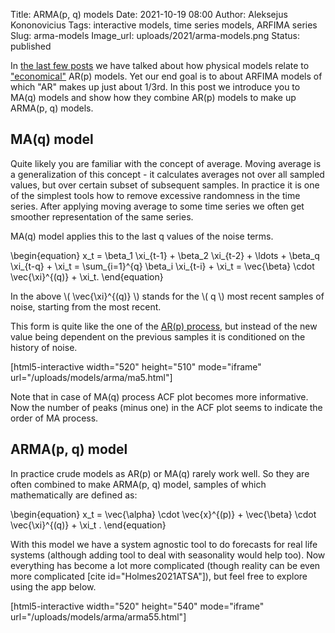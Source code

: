 Title: ARMA(p, q) models
Date: 2021-10-19 08:00
Author: Aleksejus Kononovicius
Tags: interactive models, time series models, ARFIMA series
Slug: arma-models
Image_url: uploads/2021/arma-models.png
Status: published

In [the last few posts](/tag/arfima-series/) we have talked about how
physical models relate to ["economical"](/tag/economics/) AR(p) models. Yet
our end goal is to about ARFIMA models of which "AR" makes up just about
1/3rd. In this post we introduce you to MA(q) models and show how they
combine AR(p) models to make up ARMA(p, q) models.
<!--more-->

## MA(q) model

Quite likely you are familiar with the concept of average. Moving average is
a generalization of this concept - it calculates averages not over all
sampled values, but over certain subset of subsequent samples. In practice
it is one of the simplest tools how to remove excessive randomness in the
time series. After applying moving average to some time series we often get
smoother representation of the same series.

MA(q) model applies this to the last q values of the noise terms.

\begin{equation}
    x\_t = \beta\_1 \xi\_{t-1} + \beta\_2 \xi\_{t-2} + \ldots
           + \beta\_q \xi\_{t-q} + \xi\_t
         = \sum\_{i=1}^{q} \beta\_i \xi\_{t-i} + \xi\_t
         = \vec{\beta} \cdot \vec{\xi}^{(q)} + \xi\_t.
\end{equation}

In the above \\\( \vec{\xi}^{(q)} \\\) stands for the \\\( q \\\) most
recent samples of noise, starting from the most recent.

This form is quite like the one of the [AR(p)
process]({filename}/articles/2021/pacf-ar-models.md), but instead of the new
value being dependent on the previous samples it is conditioned on the
history of noise.

[html5-interactive width="520" height="510" mode="iframe"
url="/uploads/models/arma/ma5.html"]

Note that in case of MA(q) process ACF plot becomes more informative. Now
the number of peaks (minus one) in the ACF plot seems to indicate the order
of MA process.

## ARMA(p, q) model

In practice crude models as AR(p) or MA(q) rarely work well. So they are
often combined to make ARMA(p, q) model, samples of which mathematically are
defined as:

\begin{equation}
    x\_t = \vec{\alpha} \cdot \vec{x}^{(p)}
         + \vec{\beta} \cdot \vec{\xi}^{(q)} + \xi\_t .
\end{equation}

With this model we have a system agnostic tool to do forecasts for real life
systems (although adding tool to deal with seasonality would help too). Now
everything has become a lot more complicated (though reality can be even
more complicated [cite id="Holmes2021ATSA"]), but feel free to explore using
the app below.

[html5-interactive width="520" height="540" mode="iframe"
url="/uploads/models/arma/arma55.html"]
